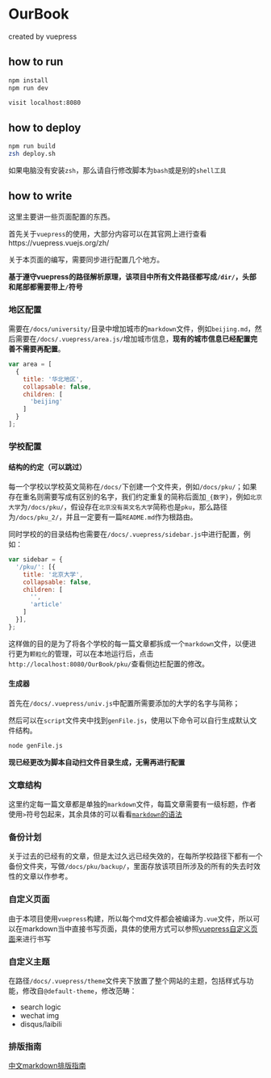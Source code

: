 # OurBook

created by vuepress

## how to run

```bash
npm install
npm run dev

visit localhost:8080
```

## how to deploy

```bash
npm run build
zsh deploy.sh
```
如果电脑没有安装`zsh`，那么请自行修改脚本为`bash`或是别的`shell工具`

## how to write

这里主要讲一些页面配置的东西。  

首先关于`vuepress`的使用，大部分内容可以在其官网上进行查看https://vuepress.vuejs.org/zh/  

关于本页面的编写，需要同步进行配置几个地方。

**基于遵守vuepress的路径解析原理，该项目中所有文件路径都写成`/dir/`，头部和尾部都需要带上`/`符号**

### 地区配置  

需要在`/docs/university/`目录中增加城市的`markdown`文件，例如`beijing.md`，然后需要在`/docs/.vuepress/area.js/`增加城市信息，**现有的城市信息已经配置完善不需要再配置**。
```javascript
var area = [
  {
    title: '华北地区',
    collapsable: false,
    children: [
      'beijing'
    ]
  }
];
```

### 学校配置  

#### 结构的约定（可以跳过）
每一个学校以学校英文简称在`/docs/`下创建一个文件夹，例如`/docs/pku/`；如果存在重名则需要写成有区别的名字，我们约定重复的简称后面加`_{数字}`，例如`北京大学`为`/docs/pku/`，假设存在`北京没有英文名大学`简称也是`pku`，那么路径为`/docs/pku_2/`，并且一定要有一篇`README.md`作为根路由。  

同时学校的的目录结构也需要在`/docs/.vuepress/sidebar.js`中进行配置，例如：  
```javascript
var sidebar = {
  '/pku/': [{
    title: '北京大学',
    collapsable: false,
    children: [
      '',
      'article'
    ]
  }],
};
```
这样做的目的是为了将各个学校的每一篇文章都拆成一个`markdown`文件，以便进行更为`颗粒化`的管理，可以在本地运行后，点击`http://localhost:8080/OurBook/pku/`查看侧边栏配置的修改。

#### 生成器

首先在`/docs/.vuepress/univ.js`中配置所需要添加的大学的名字与简称；  

然后可以在`script`文件夹中找到`genFile.js`，使用以下命令可以自行生成默认文件结构。
```bash
node genFile.js
```

**现已经更改为脚本自动扫文件目录生成，无需再进行配置**

### 文章结构  

这里约定每一篇文章都是单独的`markdown`文件，每篇文章需要有一级标题，作者使用`>`符号包起来，其余具体的可以看看[`markdown`的语法](https://www.zybuluo.com/mdeditor)


### 备份计划  

关于过去的已经有的文章，但是太过久远已经失效的，在每所学校路径下都有一个备份文件夹，写做`/docs/pku/backup/`，里面存放该项目所涉及的所有的失去时效性的文章以作参考。

### 自定义页面  

由于本项目使用`vuepress`构建，所以每个md文件都会被编译为`.vue`文件，所以可以在markdown当中直接书写页面，具体的使用方式可以参照[vuepress自定义页面](https://vuepress.vuejs.org/zh/default-theme-config/#%E8%87%AA%E5%AE%9A%E4%B9%89%E9%A1%B5%E9%9D%A2%E7%B1%BB)来进行书写

### 自定义主题
在路径`/docs/.vuepress/theme`文件夹下放置了整个网站的主题，包括样式与功能，修改自`@default-theme`，修改范畴：
- search logic
- wechat img
- disqus/laibili

### 排版指南
[中文markdown排版指南](https://sparanoid.com/note/chinese-copywriting-guidelines/)